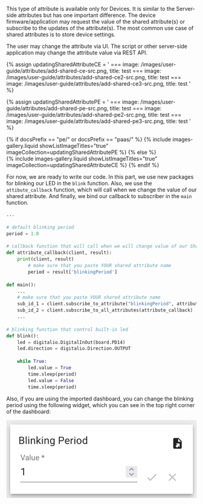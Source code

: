This type of attribute is available only for Devices. It is similar to the Server-side attributes but has one important 
difference. The device firmware/application may request the value of the shared attribute(s) or subscribe to the updates 
of the attribute(s). The most common use case of shared attributes is to store device settings.

The user may change the attribute via UI. The script or other server-side application may change the attribute value via 
REST API.

{% assign updatingSharedAttributeCE = '
    ===
        image: /images/user-guide/attributes/add-shared-ce-src.png,
        title: test
    ===
        image: /images/user-guide/attributes/add-shared-ce2-src.png,
        title: test
    ===
        image: /images/user-guide/attributes/add-shared-ce3-src.png,
        title: test
    '
%}

{% assign updatingSharedAttributePE = '
    ===
        image: /images/user-guide/attributes/add-shared-pe-src.png,
        title: test
    ===
        image: /images/user-guide/attributes/add-shared-pe2-src.png,
        title: test
    ===
        image: /images/user-guide/attributes/add-shared-pe3-src.png,
        title: test
    '
%}

{% if docsPrefix == "pe/" or docsPrefix == "paas/" %}
    {% include images-gallery.liquid showListImageTitles="true" imageCollection=updatingSharedAttributePE %}
{% else %}  
    {% include images-gallery.liquid showListImageTitles="true" imageCollection=updatingSharedAttributeCE %}
{% endif %}

For now, we are ready to write our code. In this part, we use new packages for blinking our LED in the `blink` function.
Also, we use the `attibute_callback` function, which will call when we change the value of our shared attribute. And 
finally, we bind our callback to subscriber in the `main` function.

```python
...

# default blinking period
period = 1.0

# callback function that will call when we will change value of our Shared Attribute
def attribute_callback(client, result):
    print(client, result)
		# make sure that you paste YOUR shared attribute name
		period = result['blinkingPeriod']

def main():
	...
	# make sure that you paste YOUR shared attribute name
    sub_id_1 = client.subscribe_to_attribute("blinkingPeriod", attribute_callback)
    sub_id_2 = client.subscribe_to_all_attributes(attribute_callback)
	...

# blinking function that control built-in led
def blink():
    led = digitalio.DigitalInOut(board.PD14)
	led.direction = digitalio.Direction.OUTPUT

	while True:
		led.value = True
		time.sleep(period)
		led.value = False
		time.sleep(period)
```

Also, if you are using the imported dashboard, you can change the blinking period using the following widget, which you 
can see in the top right corner of the dashboard:

![](/images/devices-library/orangepi/attribute-update-widget.png)

